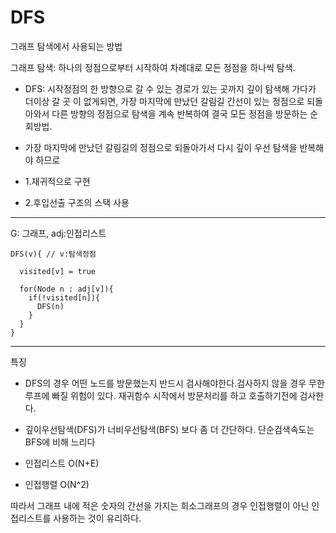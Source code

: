 # DFS

그래프 탐색에서 사용되는 방법

그래프 탐색: 하나의 정점으로부터 시작하여 차례대로 모든 정점을 하나씩 탐색.

- DFS: 시작정점의 한 방향으로 갈 수 있는 경로가 있는 곳까지 깊이 탐색해 가다가 더이상 갈 곳 이 없게되면, 가장 마지막에 만났던 갈림길 간선이 있는 정점으로 되돌아와서 다른 방향의 정점으로 탐색을 계속 반복하여 결국 모든 정점을 방문하는 순회방법.

* 가장 마지막에 만났던 갈림길의 정점으로 되돌아가서 다시 깊이 우선 탐색을 반복해야 하므로

* 1.재귀적으로 구현
* 2.후입선출 구조의 스택 사용

---

G: 그래프, adj:인접리스트

```
DFS(v){ // v:탐색정점

  visited[v] = true

  for(Node n : adj[v]){
    if(!visited[n]){
      DFS(n)
    }
  }
}
```

---

특징

- DFS의 경우 어떤 노드를 방문했는지 반드시 검사해야한다.검사하지 않을 경우 무한루프에 빠질 위험이 있다. 재귀함수 시작에서 방문처리를 하고 호출하기전에 검사한다.

* 깊이우선탐색(DFS)가 너비우선탐색(BFS) 보다 좀 더 간단하다. 단순검색속도는 BFS에 비해 느리다

* 인접리스트 O(N+E)
* 인접행렬 O(N^2)

따라서 그래프 내에 적은 숫자의 간선을 가지는 희소그래프의 경우
인접행렬이 아닌 인접리스트를 사용하는 것이 유리하다.
